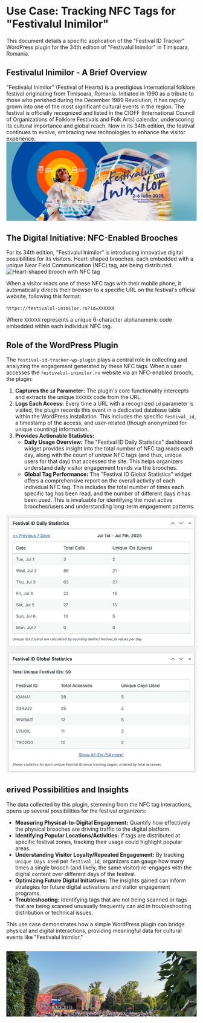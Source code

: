 # Use Case: Tracking NFC Tags for "Festivalul Inimilor"

This document details a specific application of the "Festival ID Tracker" WordPress plugin for the 34th edition of "Festivalul Inimilor" in Timișoara, Romania.

## Festivalul Inimilor - A Brief Overview

"Festivalul Inimilor" (Festival of Hearts) is a prestigious international folklore festival originating from Timișoara, Romania. Initiated in 1990 as a tribute to those who perished during the December 1989 Revolution, it has rapidly grown into one of the most significant cultural events in the region. The festival is officially recognized and listed in the CIOFF (International Council of Organizations of Folklore Festivals and Folk Arts) calendar, underscoring its cultural importance and global reach. Now in its 34th edition, the festival continues to evolve, embracing new technologies to enhance the visitor experience.
![Festivalul Inimilor Logo](use_case/images/Festivalul-Inimilor-Timisoara-2025.jpg "Festivalul Inimilor Poster")

## The Digital Initiative: NFC-Enabled Brooches

For its 34th edition, "Festivalul Inimilor" is introducing innovative digital possibilities for its visitors. Heart-shaped brooches, each embedded with a unique Near Field Communication (NFC) tag, are being distributed.
![Heart-shaped brooch with NFC tag](use_case/images/inimi_impachetate.jpg "Example of the NFC-enabled brooch")

When a visitor reads one of these NFC tags with their mobile phone, it automatically directs their browser to a specific URL on the festival's official website, following this format:

`https://festivalul-inimilor.ro?id=XXXXXX`

Where `XXXXXX` represents a unique 6-character alphanumeric code embedded within each individual NFC tag.

## Role of the WordPress Plugin

The `festival-id-tracker-wp-plugin` plays a central role in collecting and analyzing the engagement generated by these NFC tags. When a user accesses the `festivalul-inimilor.ro` website via an NFC-enabled brooch, the plugin:

1.  **Captures the `id` Parameter:** The plugin's core functionality intercepts and extracts the unique `XXXXXX` code from the URL.
2.  **Logs Each Access:** Every time a URL with a recognized `id` parameter is visited, the plugin records this event in a dedicated database table within the WordPress installation. This includes the specific `festival_id`, a timestamp of the access, and user-related (though anonymized for unique counting) information.
3.  **Provides Actionable Statistics:**
    * **Daily Usage Overview:** The "Festival ID Daily Statistics" dashboard widget provides insight into the total number of NFC tag reads each day, along with the count of *unique* NFC tags (and thus, unique users for that day) that accessed the site. This helps organizers understand daily visitor engagement trends via the brooches.
    * **Global Tag Performance:** The "Festival ID Global Statistics" widget offers a comprehensive report on the overall activity of each individual NFC tag. This includes the total number of times each specific tag has been read, and the number of different days it has been used. This is invaluable for identifying the most active brooches/users and understanding long-term engagement patterns.

![Screenshot of the Festival ID Tracker Dashboard Widget](use_case/images/dashboard_screenshot.png "How the plugin data appears in the WordPress dashboard")

## erived Possibilities and Insights

The data collected by this plugin, stemming from the NFC tag interactions, opens up several possibilities for the festival organizers:

* **Measuring Physical-to-Digital Engagement:** Quantify how effectively the physical brooches are driving traffic to the digital platform.
* **Identifying Popular Locations/Activities:** If tags are distributed at specific festival zones, tracking their usage could highlight popular areas.
* **Understanding Visitor Loyalty/Repeated Engagement:** By tracking `Unique Days Used` per `festival_id`, organizers can gauge how many times a single brooch (and likely, the same visitor) re-engages with the digital content over different days of the festival.
* **Optimizing Future Digital Initiatives:** The insights gained can inform strategies for future digital activations and visitor engagement programs.
* **Troubleshooting:** Identifying tags that are not being scanned or tags that are being scanned unusually frequently can aid in troubleshooting distribution or technical issues.

This use case demonstrates how a simple WordPress plugin can bridge physical and digital interactions, providing meaningful data for cultural events like "Festivalul Inimilor."

![Screenshot of the Festival ID Tracker Dashboard Widget](use_case/images/IMG_2466.jpeg "Photo taken at the festival")
---
